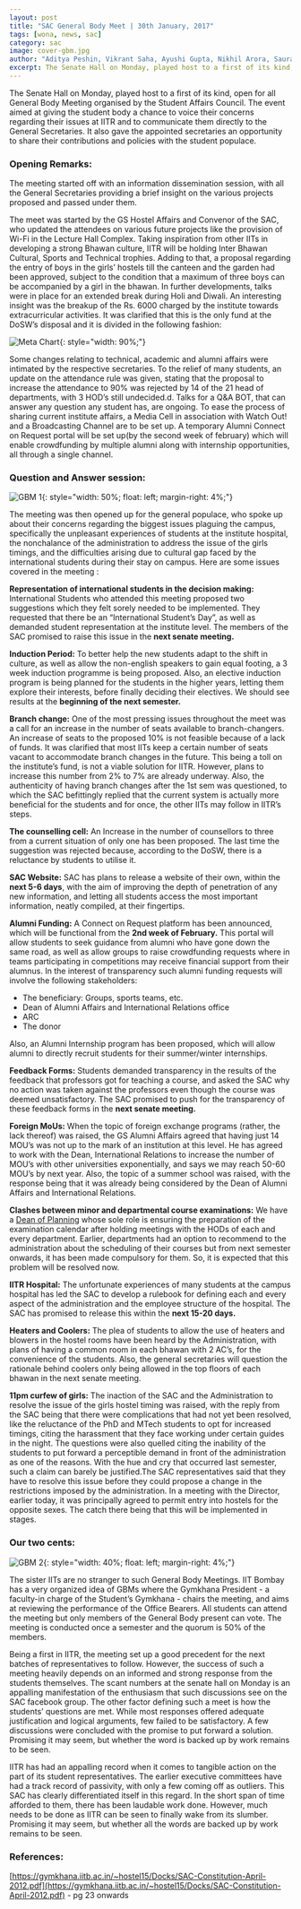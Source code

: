 ```yaml
---
layout: post
title: "SAC General Body Meet | 30th January, 2017"
tags: [wona, news, sac]
category: sac
image: cover-gbm.jpg
author: "Aditya Peshin, Vikrant Saha, Ayushi Gupta, Nikhil Arora, Saurav Mahale"
excerpt: The Senate Hall on Monday, played host to a first of its kind, open for all General Body Meeting organised by the Student Affairs Council. The event aimed at giving the student body a chance to voice their concerns regarding their issues at IITR and to communicate them directly to the General Secretaries. It also gave the appointed secretaries an opportunity to share their contributions and policies with the student populace. 
---
```


The Senate Hall on Monday, played host to a first of its kind, open for all General Body Meeting organised by the Student Affairs Council. The event aimed at giving the student body a chance to voice their concerns regarding their issues at IITR and to communicate them directly to the General Secretaries. It also gave the appointed secretaries an opportunity to share their contributions and policies with the student populace. 
	 	 	 	
### Opening Remarks:

The meeting started off with an information dissemination session, with all the General Secretaries providing a brief insight on the various projects proposed and passed under them. 

The meet was started by the GS Hostel Affairs and Convenor of the SAC, who updated the attendees on various future projects like the provision of Wi-Fi in the Lecture Hall Complex. Taking inspiration from other IITs in developing a strong Bhawan culture, IITR will be holding Inter Bhawan Cultural, Sports and Technical trophies. Adding to that, a proposal regarding the entry of boys in the girls’ hostels till the canteen and the garden had been approved, subject to the condition that a maximum of three boys can be accompanied by a girl in the bhawan. In further developments, talks were in place for an extended break during Holi and Diwali. An interesting insight was the breakup of the Rs. 6000 charged by the institute towards extracurricular activities. It was clarified that this is the only fund at the DoSW’s disposal and it is divided in the following fashion:


![Meta Chart](/images/posts/meta-chart.jpeg){: style="width: 90%;"}


Some changes relating to technical, academic and alumni affairs were intimated by the respective secretaries. To the relief of many students, an update on the attendance rule was given, stating that the proposal to increase the attendance to 90% was rejected by 14 of the 21 head of departments, with 3 HOD’s still undecided.d. Talks for a Q&A BOT, that can answer any question any student has, are ongoing. To ease the process of sharing current institute affairs, a Media Cell in association with Watch Out! and a Broadcasting Channel are to be set up. A temporary Alumni Connect on Request portal will be set up(by the second week of february) which will enable crowdfunding by multiple alumni along with internship opportunities, all through a single channel.


### Question and Answer session:

![GBM 1](/images/posts/gbm-1.jpg){: style="width: 50%; float: left; margin-right: 4%;"}

The meeting was then opened up for the general populace, who spoke up about their concerns regarding the biggest issues plaguing the campus, specifically the unpleasant experiences of students at the institute hospital, the nonchalance of the administration to address the issue of the girls timings, and the difficulties arising due to cultural gap faced by the international students during their stay on campus. Here are some issues covered in the meeting :

**Representation of international students in the decision making:** International Students who attended this meeting proposed two suggestions which they felt sorely needed to be implemented. They requested that there be an “International Student’s Day”, as well as demanded student representation at the institute level. The members of the SAC promised to raise this issue in the **next senate meeting.**

**Induction Period:** To better help the new students adapt to the shift in culture, as well as allow the non-english speakers to gain equal footing, a 3 week induction programme is being proposed. Also, an elective induction program is being planned for the students in the higher years, letting them explore their interests, before finally deciding their electives. We should see results at the **beginning of the next semester.**

**Branch change:** One of the most pressing issues throughout the meet was a call for an increase in the number of seats available to branch-changers. An increase of seats to the proposed 10% is not feasible because of a lack of funds. It was clarified that most IITs keep a certain number of seats vacant to accommodate branch changes in the future. This being a toll on the institute’s fund, is not a viable solution for IITR. However, plans to increase this number from 2% to 7% are already underway. Also, the authenticity of having branch changes after the 1st sem was questioned, to which the SAC befittingly replied that the current system is actually more beneficial for the students and for once, the other IITs may follow in IITR’s steps.

**The counselling cell:** An Increase in the number of counsellors to three from a current situation of only one has been proposed. The last time the suggestion was rejected because, according to the DoSW, there is a reluctance by students to utilise it.

**SAC Website:** SAC has plans to release a website of their own, within the **next 5-6 days**, with the aim of improving the depth of penetration of any new information, and letting all students access the most important information, neatly compiled, at their fingertips.

**Alumni Funding:** A Connect on Request platform has been announced, which will be functional from the **2nd week of February.** This portal will allow students to seek guidance from alumni who have gone down the same road, as well as allow groups to raise crowdfunding requests where in teams participating in competitions may receive financial support from their alumnus. In the interest of transparency such alumni funding requests will involve the following stakeholders:

 - The beneficiary: Groups, sports teams, etc.
 - Dean of Alumni Affairs and International Relations office
 - ARC
 - The donor

Also, an Alumni Internship program has been proposed, which will allow alumni to directly recruit students for their summer/winter internships. 

**Feedback Forms:** Students demanded transparency in the results of the feedback that professors got for teaching a course, and asked the SAC why no action was taken against the professors even though the course was deemed unsatisfactory. The SAC promised to push for the transparency of these feedback forms in the **next senate meeting.**

**Foreign MoUs:** When the topic of foreign exchange programs (rather, the lack thereof) was raised, the GS Alumni Affairs agreed that having just 14 MOU’s was not up to the mark of an institution at this level. He has agreed to work with the Dean, International Relations to increase the number of MOU’s with other universities exponentially, and says we may reach 50-60 MOU’s by next year. Also, the topic of a summer school was raised, with the response being that it was already being considered by the Dean of Alumni Affairs and International Relations.

**Clashes between minor and departmental course examinations:** We have a <u>Dean of Planning</u> whose sole role is ensuring the preparation of the examination calendar after holding meetings with the HODs of each and every department. Earlier, departments had an option to recommend to the administration about the scheduling of their courses but from next semester onwards, it has been made compulsory for them. So, it is expected that this problem will be resolved now.

**IITR Hospital:** The unfortunate experiences of many students at the campus hospital has led the SAC to develop a rulebook for defining each and every aspect of the administration and the employee structure of the hospital. The SAC has promised to release this within the **next 15-20 days.**

**Heaters and Coolers:** The plea of students to allow the use of heaters and blowers in the hostel rooms have been heard by the Administration, with plans of having a common room in each bhawan with 2 AC’s, for the convenience of the students. Also, the general secretaries will question the rationale behind coolers only being allowed in the top floors of each bhawan in the next senate meeting.

**11pm curfew of girls:**  The inaction of the SAC and the Administration to resolve the issue of the girls hostel timing was raised, with the reply from the SAC being that there were complications that had not yet been resolved, like the reluctance of the PhD and MTech students to opt for increased timings, citing the harassment that they face working under certain guides in the night. The questions were also quelled citing the inability of the students to put forward a perceptible demand in front of the administration as one of the reasons. With the hue and cry that occurred last semester, such a claim can barely be justified.The SAC representatives said that they have to resolve this issue before they could propose a change in the restrictions imposed by the administration. In a meeting with the Director, earlier today, it was principally agreed to permit entry into hostels for the opposite sexes. The catch there being that this will be implemented in stages.

### Our two cents:

![GBM 2](/images/posts/gbm-2.png){: style="width: 40%; float: left; margin-right: 4%;"}

The sister IITs are no stranger to such General Body Meetings. IIT Bombay has a very organized idea of GBMs where the Gymkhana President - a faculty-in charge of the Student’s Gymkhana - chairs the meeting, and aims at reviewing the performance of the Office Bearers. All students can attend the meeting but only members of the General Body present can vote. The meeting is conducted once a semester and the quorum is 50% of the members.

Being a first in IITR, the meeting set up a good precedent for the next batches of representatives to follow. However, the success of such a meeting heavily depends on an informed and strong response from the students themselves. The scant numbers at the senate hall on Monday is an appalling manifestation of the enthusiasm that such discussions see on the SAC facebook group. The other factor defining such a meet is how the students’ questions are met. While most responses offered adequate justification and logical arguments, few failed to be satisfactory. A few discussions were concluded with the promise to put forward a solution. Promising it may seem, but whether the word is backed up by work remains to be seen.

IITR has had an appalling record when it comes to tangible action on the part of its student representatives. The earlier executive committees have had a track record of passivity, with only a few coming off as outliers. This SAC has clearly differentiated itself in this regard. In the short span of time afforded to them, there has been laudable work done. However, much needs to be done as IITR can be seen to finally wake from its slumber. Promising it may seem, but whether all the words are backed up by work remains to be seen. 

### References:

[https://gymkhana.iitb.ac.in/~hostel15/Docks/SAC-Constitution-April-2012.pdf](https://gymkhana.iitb.ac.in/~hostel15/Docks/SAC-Constitution-April-2012.pdf) - pg 23 onwards
